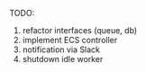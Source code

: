 TODO:
1. refactor interfaces (queue, db)
1. implement ECS controller
1. notification via Slack
1. shutdown idle worker